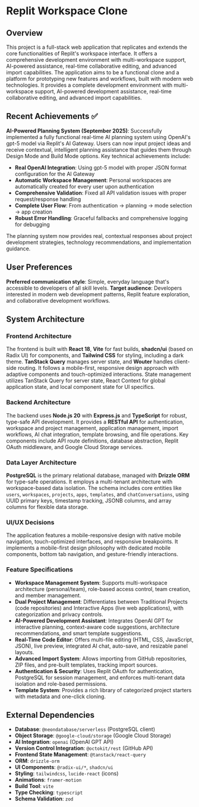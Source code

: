 # Replit Workspace Clone

## Overview
This project is a full-stack web application that replicates and extends the core functionalities of Replit's workspace interface. It offers a comprehensive development environment with multi-workspace support, AI-powered assistance, real-time collaborative editing, and advanced import capabilities. The application aims to be a functional clone and a platform for prototyping new features and workflows, built with modern web technologies. It provides a complete development environment with multi-workspace support, AI-powered development assistance, real-time collaborative editing, and advanced import capabilities.

## Recent Achievements ✅
**AI-Powered Planning System (September 2025)**: Successfully implemented a fully functional real-time AI planning system using OpenAI's gpt-5 model via Replit's AI Gateway. Users can now input project ideas and receive contextual, intelligent planning assistance that guides them through Design Mode and Build Mode options. Key technical achievements include:

- **Real OpenAI Integration**: Using gpt-5 model with proper JSON format configuration for the AI Gateway
- **Automatic Workspace Management**: Personal workspaces are automatically created for every user upon authentication
- **Comprehensive Validation**: Fixed all API validation issues with proper request/response handling
- **Complete User Flow**: From authentication → planning → mode selection → app creation
- **Robust Error Handling**: Graceful fallbacks and comprehensive logging for debugging

The planning system now provides real, contextual responses about project development strategies, technology recommendations, and implementation guidance.

## User Preferences
**Preferred communication style**: Simple, everyday language that's accessible to developers of all skill levels.
**Target audience**: Developers interested in modern web development patterns, Replit feature exploration, and collaborative development workflows.

## System Architecture

### Frontend Architecture
The frontend is built with **React 18**, **Vite** for fast builds, **shadcn/ui** (based on Radix UI) for components, and **Tailwind CSS** for styling, including a dark theme. **TanStack Query** manages server state, and **Wouter** handles client-side routing. It follows a mobile-first, responsive design approach with adaptive components and touch-optimized interactions. State management utilizes TanStack Query for server state, React Context for global application state, and local component state for UI specifics.

### Backend Architecture
The backend uses **Node.js 20** with **Express.js** and **TypeScript** for robust, type-safe API development. It provides a **RESTful API** for authentication, workspace and project management, application management, import workflows, AI chat integration, template browsing, and file operations. Key components include API route definitions, database abstraction, Replit OAuth middleware, and Google Cloud Storage services.

### Data Layer Architecture
**PostgreSQL** is the primary relational database, managed with **Drizzle ORM** for type-safe operations. It employs a multi-tenant architecture with workspace-based data isolation. The schema includes core entities like `users`, `workspaces`, `projects`, `apps`, `templates`, and `chatConversations`, using UUID primary keys, timestamp tracking, JSONB columns, and array columns for flexible data storage.

### UI/UX Decisions
The application features a mobile-responsive design with native mobile navigation, touch-optimized interfaces, and responsive breakpoints. It implements a mobile-first design philosophy with dedicated mobile components, bottom tab navigation, and gesture-friendly interactions.

### Feature Specifications
*   **Workspace Management System**: Supports multi-workspace architecture (personal/team), role-based access control, team creation, and member management.
*   **Dual Project Management**: Differentiates between Traditional Projects (code repositories) and Interactive Apps (live web applications), with categorization and privacy controls.
*   **AI-Powered Development Assistant**: Integrates OpenAI GPT for interactive planning, context-aware code suggestions, architecture recommendations, and smart template suggestions.
*   **Real-Time Code Editor**: Offers multi-file editing (HTML, CSS, JavaScript, JSON), live preview, integrated AI chat, auto-save, and resizable panel layouts.
*   **Advanced Import System**: Allows importing from GitHub repositories, ZIP files, and pre-built templates, tracking import sources.
*   **Authentication & Security**: Uses Replit OAuth for authentication, PostgreSQL for session management, and enforces multi-tenant data isolation and role-based permissions.
*   **Template System**: Provides a rich library of categorized project starters with metadata and one-click cloning.

## External Dependencies
*   **Database**: `@neondatabase/serverless` (PostgreSQL client)
*   **Object Storage**: `@google-cloud/storage` (Google Cloud Storage)
*   **AI Integration**: `openai` (OpenAI GPT API)
*   **Version Control Integration**: `@octokit/rest` (GitHub API)
*   **Frontend State Management**: `@tanstack/react-query`
*   **ORM**: `drizzle-orm`
*   **UI Components**: `@radix-ui/*`, `shadcn/ui`
*   **Styling**: `tailwindcss`, `lucide-react` (icons)
*   **Animations**: `framer-motion`
*   **Build Tool**: `vite`
*   **Type Checking**: `typescript`
*   **Schema Validation**: `zod`
